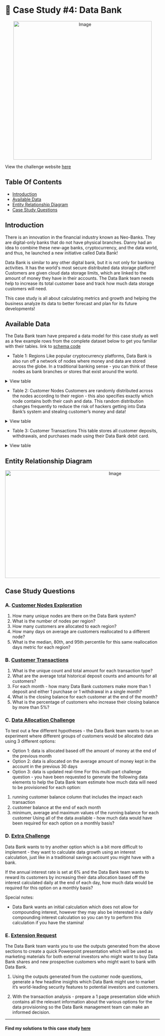 # 🏦 Case Study #4: Data Bank 
<p align="center">
<img src="https://github.com/Favourewoh/SQL-Projects/assets/124405367/934aab61-a55d-4b6d-ab81-4a3572813626" alt="Image" width="450" height="450">

View the challenge website [here](https://8weeksqlchallenge.com/case-study-4/)

## Table Of Contents  
  - [Introduction](#introduction)
 - [Available Data](#available-data) 
- [Entity Relationship Diagram](#entity-relationship-diagram)  
- [Case Study Questions](#case-study-questions)  

## Introduction
There is an innovation in the financial industry known as Neo-Banks. They are digital-only banks that do not have physical branches. Danny had an idea to combine these new-age banks, cryptocurrency, and the data world, and thus, he launched a new initiative called Data Bank!

Data Bank is similar to any other digital bank, but it is not only for banking activities. It has the world's most secure distributed data storage platform! Customers are given cloud data storage limits, which are linked to the amount of money they have in their accounts. The Data Bank team needs help to increase its total customer base and track how much data storage customers will need.

This case study is all about calculating metrics and growth and helping the business analyze its data to better forecast and plan for its future developments!



## Available Data
The Data Bank team have prepared a data model for this case study as well as a few example rows from the complete dataset below to get you familiar with their tables.
link to [schema code](https://github.com/Favourewoh/SQL-Projects/blob/631c92c3d62495eca960a3cc13b70212d15a3719/Case%20Study%20-%20Data%20Bank/Schema.SQL)

- Table 1: Regions
Like popular cryptocurrency platforms, Data Bank is also run off a network of nodes where money and data are stored across the globe. In a traditional banking sense - you can think of these nodes as bank branches or stores that exist around the world. 

<details>
<summary>
View table
</summary>

  This ```regions``` table contains the ```region_id``` and their respective ```region_name``` values


| "region_id" | "region_name" |
|-------------|---------------|
| 1           | "Australia"   |
| 2           | "America"     |
| 3           | "Africa"      |
| 4           | "Asia"        |
| 5           | "Europe"      |
</details>


- Table 2: Customer Nodes
Customers are randomly distributed across the nodes according to their region - this also specifies exactly which node contains both their cash and data. This random distribution changes frequently to reduce the risk of hackers getting into Data Bank’s system and stealing customer’s money and data!

<details>
<summary>
View table
</summary>

Below is a sample of the top 10 rows of the ```data_bank.customer_nodes```

| "customer_id" | "region_id" | "node_id" | "start_date" | "end_date"   |
|---------------|-------------|-----------|--------------|--------------|
| 1             | 3           | 4         | "2020-01-02" | "2020-01-03" |
| 2             | 3           | 5         | "2020-01-03" | "2020-01-17" |
| 3             | 5           | 4         | "2020-01-27" | "2020-02-18" |
| 4             | 5           | 4         | "2020-01-07" | "2020-01-19" |
| 5             | 3           | 3         | "2020-01-15" | "2020-01-23" |
| 6             | 1           | 1         | "2020-01-11" | "2020-02-06" |
| 7             | 2           | 5         | "2020-01-20" | "2020-02-04" |
| 8             | 1           | 2         | "2020-01-15" | "2020-01-28" |
| 9             | 4           | 5         | "2020-01-21" | "2020-01-25" |
| 10            | 3           | 4         | "2020-01-13" | "2020-01-14" |
</details>


- Table 3: Customer Transactions
This table stores all customer deposits, withdrawals, and purchases made using their Data Bank debit card.


<details>
<summary>
View table
</summary>

Below is a sample of the top 10 rows of the ```data_bank.customer_Transactions```

| "customer_id" | "txn_date"   | "txn_type" | "txn_amount" |
|---------------|--------------|------------|--------------|
| 429           | "2020-01-21" | "deposit"  | 82           |
| 155           | "2020-01-10" | "deposit"  | 712          |
| 398           | "2020-01-01" | "deposit"  | 196          |
| 255           | "2020-01-14" | "deposit"  | 563          |
| 185           | "2020-01-29" | "deposit"  | 626          |
| 309           | "2020-01-13" | "deposit"  | 995          |
| 312           | "2020-01-20" | "deposit"  | 485          |
| 376           | "2020-01-03" | "deposit"  | 706          |
| 188           | "2020-01-13" | "deposit"  | 601          |
| 138           | "2020-01-11" | "deposit"  | 520          |
</details>

## Entity Relationship Diagram
<p align="center">
<img src="https://github.com/Favourewoh/SQL-Projects/assets/124405367/9087d198-26ee-4441-8506-f48811b2584f" alt="Image" width="700" height="350">


## Case Study Questions
### A. [Customer Nodes Exploration](https://github.com/Favourewoh/SQL-Projects/blob/631c92c3d62495eca960a3cc13b70212d15a3719/Case%20Study%20-%20Data%20Bank/Section%20A%20-%20Exploring%20Customer%20Nodes.md)
1. How many unique nodes are there on the Data Bank system?
2. What is the number of nodes per region?
3. How many customers are allocated to each region?
4. How many days on average are customers reallocated to a different node?
5. What is the median, 80th, and 95th percentile for this same reallocation days metric for each region?

### B. [Customer Transactions](https://github.com/Favourewoh/SQL-Projects/blob/631c92c3d62495eca960a3cc13b70212d15a3719/Case%20Study%20-%20Data%20Bank/Section%20B%20-%20Exploring%20Customer%20Transactions.md)
1. What is the unique count and total amount for each transaction type?
2. What are the average total historical deposit counts and amounts for all customers?
3. For each month - how many Data Bank customers make more than 1 deposit and either 1 purchase or 1 withdrawal in a single month?
4. What is the closing balance for each customer at the end of the month?
5. What is the percentage of customers who increase their closing balance by more than 5%?

### C. [Data Allocation Challenge](https://github.com/Favourewoh/SQL-Projects/blob/631c92c3d62495eca960a3cc13b70212d15a3719/Case%20Study%20-%20Data%20Bank/Data%20Allocation%20Solution.md)
To test out a few different hypotheses - the Data Bank team wants to run an experiment where different groups of customers would be allocated data using 3 different options:

- Option 1: data is allocated based off the amount of money at the end of the previous month
- Option 2: data is allocated on the average amount of money kept in the account in the previous 30 days
- Option 3: data is updated real-time
For this multi-part challenge question - you have been requested to generate the following data elements to help the Data Bank team estimate how much data will need to be provisioned for each option:

1. running customer balance column that includes the impact each transaction
2. customer balance at the end of each month
3. minimum, average and maximum values of the running balance for each customer
Using all of the data available - how much data would have been required for each option on a monthly basis?


### D. [Extra Challenge](https://github.com/Favourewoh/SQL-Projects/blob/631c92c3d62495eca960a3cc13b70212d15a3719/Case%20Study%20-%20Data%20Bank/Extra%20Challenge%20Solution.md)
Data Bank wants to try another option which is a bit more difficult to implement - they want to calculate data growth using an interest calculation, just like in a traditional savings account you might have with a bank.

If the annual interest rate is set at 6% and the Data Bank team wants to reward its customers by increasing their data allocation based off the interest calculated daily at the end of each day, how much data would be required for this option on a monthly basis?

Special notes:

- Data Bank wants an initial calculation which does not allow for compounding interest, however they may also be interested in a daily compounding interest calculation so you can try to perform this calculation if you have the stamina!


### E. [Extension Request](https://github.com/Favourewoh/SQL-Projects/blob/631c92c3d62495eca960a3cc13b70212d15a3719/Case%20Study%20-%20Data%20Bank/Extension%20Request.md)
The Data Bank team wants you to use the outputs generated from the above sections to create a quick Powerpoint presentation which will be used as marketing materials for both external investors who might want to buy Data Bank shares and new prospective customers who might want to bank with Data Bank.

1. Using the outputs generated from the customer node questions, generate a few headline insights which Data Bank might use to market it’s world-leading security features to potential investors and customers.

2. With the transaction analysis - prepare a 1 page presentation slide which contains all the relevant information about the various options for the data provisioning so the Data Bank management team can make an informed decision.

***

#### Find my solutions to this case study [here](https://github.com/Favourewoh/SQL-Projects/blob/631c92c3d62495eca960a3cc13b70212d15a3719/Case%20Study%20-%20Data%20Bank/Section%20A%20-%20Exploring%20Customer%20Nodes.md)






